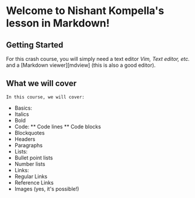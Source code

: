 # Welcome to Nishant Kompella's lesson in Markdown!

## Getting Started
For this crash course, you will simply need a text editor *Vim, Text editor, etc.* and a [Markdown viewer][mdview] (this is also a good editor).


## What we will cover
`In this course, we will cover:`
* Basics:
 * Italics
 * Bold
 * Code:
  ** Code lines
  ** Code blocks
 * Blockquotes
 * Headers
 * Paragraphs
* Lists:
 * Bullet point lists
 * Number lists
* Links:
 * Regular Links
 * Reference Links
 * Images (yes, it's possible!)